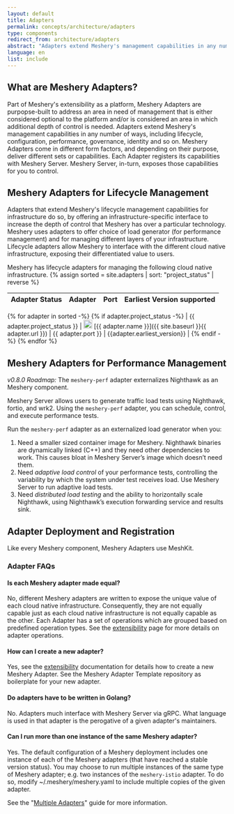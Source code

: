 ```yaml
---
layout: default
title: Adapters
permalink: concepts/architecture/adapters
type: components
redirect_from: architecture/adapters
abstract: "Adapters extend Meshery's management capabilities in any number of ways, including lifecycle, configuration, performance, governance, identity..."
language: en
list: include
---
```


## What are Meshery Adapters?

Part of Meshery's extensibility as a platform, Meshery Adapters are purpopse-built to address an area in need of management that is either considered optional to the platform and/or is considered an area in which additional depth of control is needed. Adapters extend Meshery's management capabilities in any number of ways, including lifecycle, configuration, performance, governance, identity and so on. Meshery Adapters come in different form factors, and depending on their purpose, deliver different sets or capabilities. Each Adapter registers its capabilities with Meshery Server. Meshery Server, in-turn, exposes those capabilities for you to control.

## Meshery Adapters for Lifecycle Management

Adapters that extend Meshery's lifecycle management capabilities for infrastructure do so, by offering an infrastructure-specific interface to increase the depth of control that Meshery has over a particular technology. Meshery uses adapters to offer choice of load generator (for performance management) and for managing different layers of your infrastructure. Lifecycle adapters allow Meshery to interface with the different cloud native infrastructure, exposing their differentiated value to users.

Meshery has lifecycle adapters for managing the following cloud native infrastructure.
{% assign sorted = site.adapters | sort: "project_status" | reverse %}

| Adapter Status | Adapter | Port | Earliest Version supported |
| :------------: | :----------: | :--: | :------------------------: |
{% for adapter in sorted -%}
{% if adapter.project_status -%}
| {{ adapter.project_status }} | <img src="{{ adapter.image }}" style="width:20px" data-logo-for-dark="{{ adapter.white_image }}" data-logo-for-light="{{ adapter.image }}" id="logo-dark-light" loading="lazy"/> [{{ adapter.name }}]({{ site.baseurl }}{{ adapter.url }}) | {{ adapter.port }} | {{adapter.earliest_version}} |
{% endif -%}
{% endfor %}

## Meshery Adapters for Performance Management

_v0.8.0 Roadmap:_ The `meshery-perf` adapter externalizes Nighthawk as an Meshery component.

Meshery Server allows users to generate traffic load tests using Nighthawk, fortio, and wrk2. Using the `meshery-perf` adapter, you can schedule, control, and execute performance tests.

Run the `meshery-perf` adapter as an externalized load generator when you: 

1. Need a smaller sized container image for Meshery. Nighthawk binaries are dynamically linked (C++) and they need other dependencies to work. This causes bloat in Meshery Server’s image which doesn’t need them.
1. Need *adaptive load control* of your performance tests, controlling the variability by which the system under test receives load. Use Meshery Server to run adaptive load tests.
1. Need *distributed load testing* and the ability to horizontally scale Nighthawk, using Nighthawk’s execution forwarding service and results sink.

## Adapter Deployment and Registration

Like every Meshery component, Meshery Adapters use MeshKit.

### Adapter FAQs

#### Is each Meshery adapter made equal?

No, different Meshery adapters are written to expose the unique value of each cloud native infrastructure. Consequently, they are not equally capable just as each cloud native infrastructure is not equally capable as the other. Each Adapter has a set of operations which are grouped based on predefined operation types. See the [extensibility]({{site.baseurl}}/extensibility) page for more details on adapter operations.

#### How can I create a new adapter?

Yes, see the [extensibility]({{site.baseurl}}/extensibility) documentation for details how to create a new Meshery Adapter. See the Meshery Adapter Template repository as boilerplate for your new adapter.

#### Do adapters have to be written in Golang?

No. Adapters much interface with Meshery Server via gRPC. What language is used in that adapter is the perogative of a given adapter's maintainers.

#### Can I run more than one instance of the same Meshery adapter?

Yes. The default configuration of a Meshery deployment includes one instance of each of the Meshery adapters (that have reached a stable version status). You may choose to run multiple instances of the same type of Meshery adapter; e.g. two instances of the `meshery-istio` adapter. To do so, modify ~/.meshery/meshery.yaml to include multiple copies of the given adapter.

See the "[Multiple Adapters]({{site.baseurl}}/guides/multiple-adapters)" guide for more information.
